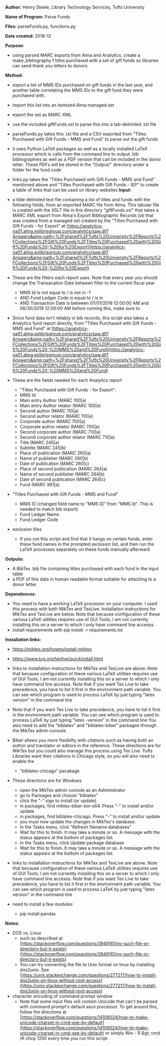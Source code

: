 **Author:**									Henry Steele, Library Technology Services, Tufts University

**Name of Program:**						Parse Funds

**Files:**									parseFunds.py, functions.py

**Date created:**							2018-12

**Purpose:**

- using parsed MARC exports from Alma and Analytics, create a make\_bibliography f titles purchased with a set of gift funds so libraries can send thank you letters to donors

**Method:**

- export a list of MMS IDs purchased on gift funds in the last year, and another table correlating the MMS IDs to the gift fund they were purchased with.
- import this list into an itemized Alma managed set
- export the set as MARC XML
- use the included giftFunds.xsl to parse this into a tab-delimited .txt file
- parseFunds.py takes this .txt file and a CSV exported from &quot;Titles Purchased with Gift Funds - MMS and Fund&quot; to parse out the gift funds
- it uses Python LaTeX packages as well as a locally installed LaTeX processor which is calls from the command line to output .bib bibliographies as well as a PDF version that can be included in the donor letter.  These PDFs will be stored in the "Output/" directory under a folder for the fund code


- links.py takes the &quot;Titles Purchased with Gift Funds - MMS and Fund&quot; mentioned above and &quot;Titles Purchased with Gift Funds - IEP&quot; to create a table of links that can be used on library websites
**Input:**

- a tilde delimited text file containing a list of titles and funds with the following fields, from an exported MARC file from Alma.  This tabular file is created with the XSLT file in this directory &quot;giftFunds.xsl&quot; that takes a MARC XML export from Alma&#39;s Export Bibliographic Records job that was created from a managed set created by the &quot;Titles Purchased with Gift Funds - for Export&quot; at [https://analytics-na01.alma.exlibrisgroup.com/analytics/saw.dll?Answers&amp;path=%2Fshared%2FTufts%20University%2FReports%2FCollections%2FGift%20Funds%2FTitles%20Purchased%20with%20Gift%20Funds%20-%20for%20Export](https://analytics-na01.alma.exlibrisgroup.com/analytics/saw.dll?Answers&amp;path=%2Fshared%2FTufts%20University%2FReports%2FCollections%2FGift%20Funds%2FTitles%20Purchased%20with%20Gift%20Funds%20-%20for%20Export)
- These are the filters each report uses.  Note that every year you should change the Transacation Date between filter to the current fiscal year
  - MMS Id is not equal to / is not in  -1
  - AND	 Fund Ledger Code is equal to / is in  <semicolon-delimited list of fund codes you want bibliographies for>	
  - AND Transaction Date  is between  07/01/2018 12:00:00 AM and 06/30/2019 12:00:00 AM
before running this, make sure to 

- Since fund data isn&#39;t reliably in bib records, this script also takes a Analytics fund report directly, from &quot;Titles Purchased with Gift Funds - MMS and Fund&quot; at [https://analytics-na01.alma.exlibrisgroup.com/analytics/saw.dll?Answers&amp;path=%2Fshared%2FTufts%20University%2FReports%2FCollections%2FGift%20Funds%2FTitles%20Purchased%20with%20Gift%20Funds%20-%20MMS%20and%20Fund](https://analytics-na01.alma.exlibrisgroup.com/analytics/saw.dll?Answers&amp;path=%2Fshared%2FTufts%20University%2FReports%2FCollections%2FGift%20Funds%2FTitles%20Purchased%20with%20Gift%20Funds%20-%20MMS%20and%20Fund)
- These are the fields needed for each Analytics report
  - &quot;Titles Purchased with Gift Funds - for Export&quot;:
  - MMS Id
  - Main entry Author (MARC 100|a)
  - Main entry Author relator (MARC 100|e)
  - Second author (MARC 110|a)
  - Second author relator (MARC 110|e)
  - Corporate author (MARC 700|a)
  - Corporate author relator (MARC 700|e)
  - Second corporate author (MARC 710|a)
  - Second corporate author relator (MARC 710|e)
  - Title (MARC 245|a)
  - Subtitle (MARC 245|b)
  - Place of publication (MARC 260|a)
  - Name of publisher (MARC 260|b)
  - Date of publication (MARC 260|c)
  - Place of second publication (MARC 264|a)
  - Name of second publisher (MARC 264|b)
  - Date of second publication (MARC 264|c)
  - Fund (MARC 981|a)
- &quot;Titles Purchased with Gift Funds - MMS and Fund&quot;
  - MMS ID (changed field name to &quot;MMS ID&quot; from &quot;MMS Id&quot;.  This is needed to match bib export)
  - Fund Ledger Name
  - Fund Ledger Code
- exclusion files
  - if you run this script and find that it hangs on certain funds, enter these fund names in the prompted exclusion list, and then run the LaTeX processes separately on these funds manually afterward

**Outputs:**

- A BibTex .bib file containing titles purchased with each fund in the input table
- a PDF of this data in human readable format suitable for attaching to a donor letter

**Dependences:**

- You need to have a working LaTeX processor on your computer.  I used this process with both MikTex and TexLive.  Installation instructions for MikTex and TexLive are below.  Note that because configuration of these various LaTeX utilities requires use of GUI Tools, I am not currently installing this on a server to which I only have command line accesss.
- install requirements with pip install -r requirements.txt

**Installation links:**

- https://miktex.org/howto/install-miktex
- https://www.tug.org/texlive/quickinstall.html

- links to installation instructions for MikTex and TexLive are above.  Note that because configuration of these various LaTeX utilities requires use of GUI Tools, I am not currently installing this on a server to which I only have command line accesss.  Note that if you want Tex Live to take precedence, you have to list it first in the environment path variable.   You can see which program is used to process LaTeX by just typing &quot;latex version&quot; in the command line
- Note that if you want Tex Live to take precedence, you have to list it first in the environment path variable.   You can see which program is used to process LaTeX by just typing &quot;latex -version&quot; in the command line You also need to add the &quot;biblatex&quot; and &quot;biblatex-biber&quot; packages through the MikTex admin console.

- Biber allows you more flexibilty with citations such as having both an author and translator or editors in the reference.  These directions are for MikTex but you could also manage this process using Tex Live.  Tufts Libraries want their citations in Chicago style, so you will also need to enable the
  - &quot;biblatex-chicago&quot; pacakage.

- These directions are for Windows.


  - open the MikTex admin console as an Administrator
  - go to Packages and choose &quot;biblatex&quot;
  - click the &quot;-&quot; sign to install (or update)
  - in packages, find miktex-biber-bin-x64.  Press &quot;-&quot; to install and/or update
  - in packages, find biblatex-chicago.  Press &quot;-&quot; to install and/or update
  - you must now update the changes in MikTex&#39;s database.
  - In the Tasks menu, click &quot;Refresh filename databases&quot;
  - Wait for this to finish.  It may take a minute or so.  A message with the status appears at the bottom of packages list.
  - In the Tasks menu, click Update package database
  - Wait for this to finish.  It may take a minute or so.  A message with the status appears at the bottom of packages list.

- links to installation instructions for MikTex and TexLive are above.  Note that because configuration of these various LaTeX utilities requires use of GUI Tools, I am not currently installing this on a server to which I only have command line accesss.  Note that if you want Tex Live to take precedence, you have to list it first in the environment path variable.   You can see which program is used to process LaTeX by just typing &quot;latex version&quot; in the command line

- need to install a few modules:
  - pip install pandas

**Notes:**

- DOS vs. Linux
  - such as described at [https://stackoverflow.com/questions/3949161/no-such-file-or-directory-but-it-exists](https://stackoverflow.com/questions/3949161/no-such-file-or-directory-but-it-exists)
  - You can try converting the file to Unix format on linux by installing dos2unix.  See [https://unix.stackexchange.com/questions/277217/how-to-install-dos2unix-on-linux-without-root-access](https://unix.stackexchange.com/questions/277217/how-to-install-dos2unix-on-linux-without-root-access)
- character encoding of command prompt window
  - Note that some input files will contain Unicode that can&#39;t be parsed with command prompt&#39;s default ascii processor.  To get around this, follow the directions at [https://stackoverflow.com/questions/14109024/how-to-make-unicode-charset-in-cmd-exe-by-default](https://stackoverflow.com/questions/14109024/how-to-make-unicode-charset-in-cmd-exe-by-default) or simply Win - R \&gt; cmd /K chcp 1250 every time you run this script